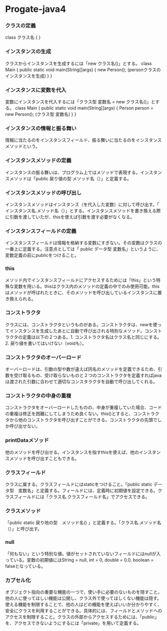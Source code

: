# Progate-java4
### クラスの定義
class クラス名 {
}
### インスタンスの生成
クラスからインスタンスを生成するには「new クラス名()」とする。
class Main {
  public static void main(String[]args) {
    new Person();
    (personクラスのインスタンスを生成)
  }
}
### インスタンスに変数を代入
変数にインスタンスを代入するには「クラス型 変数名 = new クラス名()」とする。
class Main {
  public static void main(String[]args) {
    Person person = new Person();
    (クラス型 変数名)
  }
}
### インスタンスの情報と振る舞い
情報に当たるのをインスタンスフィールド、振る舞いに当たるのをインスタンスメソッドという。
### インスタンスメソッドの定義
インスタンスの振る舞いは、プログラム上ではメソッドで表現する。インスタンスメソッドは「public 戻り値の型 メソッド名（）」と定義する。
### インスタンスメソッドの呼び出し
インスタンスメソッドはインスタンス（を代入した変数）に対して呼び出す。「 インスタンス名.メソッド名（）」とする。インスタンスメソッドを書き換える際に引数を渡していたが、thisを使えば引数を渡す必要がなくなる。
### インスタンスフィールドの定義
インスタンスフィールドは情報を格納する変数にすぎない。その変数はクラスの一番上に定義する。注意点としては「 public データ型 変数名」というように、変数定義の前にpublicをつけること。
### this
メソッド内でインスタンスフィールドにアクセスするためには「this」という特殊な変数を用いる。thisはクラス内のメソッドの定義の中でのみ使用可能。thisはメソッドが呼ばれたときに、そのメソッドを呼び出しているインスタンスに置き換えられる。
### コンストラクタ
クラスには、コンストラクタというものがある。コンストラクタは、newを使ってインスタンスを生成したあとに自動で呼び出される特別なメソッド。コンストラクタの定義は以下の２つある。1. コンストラクタ名はクラス名と同じにする。2. 戻り値を書いてはいけない（voidも）。
### コンストラクタのオーバーロード
オーバーロードは、引数の型や数が違えば同名のメソッドを定義できるため、引数を受け取るもの、受け取らないものと２つのコンストラクタを定義すればjavaは渡された引数に合わせて適切なコンスタラクタを自動で呼び出してくれる。
### コンストラクタの中身の重複
コンストラクタをオーバーロードしたものの、中身が重複していた場合、コードの重複は修正を困難にしてしまうため良くない。this()とすると、コンストラクタから他のコンストラクタを呼び出すことができる。コンストラクタの先頭でしか呼び出せない。
### printDataメソッド
他のメソッドを呼び出せる。インスタンスを指すthisを使えば、他のインスタンスメソッドを呼び出すこともできる。
### クラスフィールド
クラスに属する。クラスフィールドにはstaticをつけること。「public static データ型　変数名」と定義する。フィールドには、定義時に初期値を設定できる。クラスフィールドには「クラス名.クラスフィールド名」でアクセスできる。
### クラスメソッド
「public static 戻り地の型　メソッド名() 」と定義する。「クラス名.メソッド名（）」と呼び出す。
### null
「何もない」という特別な値。値がセットされていないフィールドにはnullが入っている。変数の初期値にはString = null, int = 0, double = 0.0, boolean = falseとなっている。
### カプセル化
オブジェクト指向の重要な機能の一つで、使い手に必要のないものを隠すこと。他の人に使ってほしい機能は公開し、クラス外で使ってほしくない機能は隠す。使える機能を制限することで、他の人はどの機能を使えばいいか分かりやすく、安全にクラスを利用することができる。具体的には、フィールドとメソッドへのアクセスを制限すること。クラスの外部からアクセスするためには、「public」を、アクセスできないようにするには「private」を用いて定義する。
